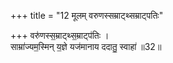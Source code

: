 +++
title = "12 मूलम् वरुणस्सम्राट्थ्सम्राट्पतिः"

+++
वरु॑णस्स॒म्राट्थ्स॒म्राट्प॑तिः ।  
साम्रा॑ज्यम॒स्मिन् य॒ज्ञे यज॑मानाय ददातु॒ स्वाहा॑ ॥32॥  

